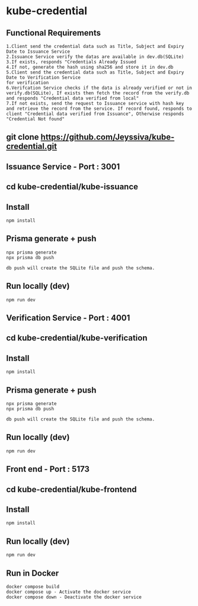 # kube-credential

## Functional Requirements
    1.Client send the credential data such as Title, Subject and Expiry Date to Issuance Service
    2.Issuance Service verify the datas are available in dev.db(SQLite)
    3.If exists, responds "Credentials Already Issued
    4.If not, generate the hash using sha256 and store it in dev.db
    5.Client send the credential data such as Title, Subject and Expiry Date to Verification Service
    for verification
    6.Verifcation Service checks if the data is already verified or not in verify.db(SQLite), If exists then fetch the record from the verify.db and responds "Credential data verified from local"
    7.If not exists, send the request to Issuance service with hash key and retrieve the record from the service. If record found, responds to client "Credential data verified from Issuance", Otherwise responds "Credential Not found"

## git clone https://github.com/Jeyssiva/kube-credential.git
## Issuance Service - Port : 3001
## cd kube-credential/kube-issuance
## Install
    npm install
## Prisma generate + push
    npx prisma generate
    npx prisma db push

    db push will create the SQLite file and push the schema.
## Run locally (dev)
    npm run dev
## Verification Service - Port : 4001
## cd kube-credential/kube-verification
## Install
    npm install
## Prisma generate + push
    npx prisma generate
    npx prisma db push

    db push will create the SQLite file and push the schema.
## Run locally (dev)
    npm run dev
## Front end - Port : 5173
## cd kube-credential/kube-frontend
## Install
    npm install
## Run locally (dev)
    npm run dev
## Run in Docker 
    docker compose build
    docker compose up - Activate the docker service
    docker compose down - Deactivate the docker service


